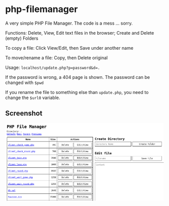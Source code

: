 # php-filemanager

A very simple PHP File Manager. The code is a mess ... sorry.

Functions: Delete, View, Edit text files in the browser; Create and Delete (empty) Folders

To copy a file: Click View/Edit, then Save under another name

To move/rename a file: Copy, then Delete original

Usage: `localhost/update.php?p=password&d=.`

If the password is wrong, a 404 page is shown.
The password can be changed with `$pwd`

If you rename the file to something else than `update.php`, you need to change the `$url0` variable.

## Screenshot

![Screenshot](scrn.png)

